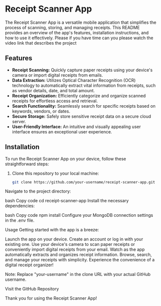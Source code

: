 # Receipt Scanner App

The Receipt Scanner App is a versatile mobile application that simplifies the process of scanning, storing, and managing receipts. This README provides an overview of the app's features, installation instructions, and how to use it effectively. Please if you have time can you please watch the video link that describes the project

## Features

- **Receipt Scanning:** Quickly capture paper receipts using your device's camera or import digital receipts from emails.
- **Data Extraction:** Utilizes Optical Character Recognition (OCR) technology to automatically extract vital information from receipts, such as vendor details, date, and total amount.
- **Receipt Organization:** Efficiently categorize and organize scanned receipts for effortless access and retrieval.
- **Search Functionality:** Seamlessly search for specific receipts based on keywords, vendors, or dates.
- **Secure Storage:** Safely store sensitive receipt data on a secure cloud server.
- **User-Friendly Interface:** An intuitive and visually appealing user interface ensures an exceptional user experience.

## Installation

To run the Receipt Scanner App on your device, follow these straightforward steps:

1. Clone this repository to your local machine:

   ```bash
   git clone https://github.com/your-username/receipt-scanner-app.git
Navigate to the project directory:

bash
Copy code
cd receipt-scanner-app
Install the necessary dependencies:

bash
Copy code
npm install
Configure your MongoDB connection settings in the .env file.

Usage
Getting started with the app is a breeze:

Launch the app on your device.
Create an account or log in with your existing one.
Use your device's camera to scan paper receipts or conveniently import digital receipts from your email.
Watch as the app automatically extracts and organizes receipt information.
Browse, search, and manage your receipts with simplicity.
Experience the convenience of a digital receipt organizer!

Note: Replace "your-username" in the clone URL with your actual GitHub username.

Visit the GitHub Repository

Thank you for using the Receipt Scanner App!
